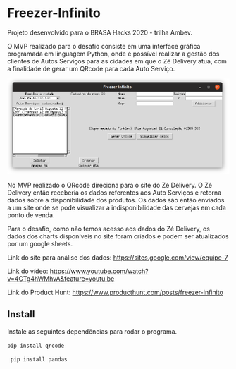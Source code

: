 # Freezer-Infinito
Projeto desenvolvido para o BRASA Hacks 2020 - trilha Ambev.

O MVP realizado para o desafio consiste em uma interface gráfica programada em linguagem Python, onde é possível realizar a gestão dos clientes de Autos Serviços para as cidades em que o Zé Delivery atua, com a finalidade de gerar um QRcode para cada Auto Serviço.

![GitHub Logo](/images/interface_mvp.png)

No MVP realizado o QRcode direciona para o site do Zé Delivery. O Zé Delivery então receberia os dados referentes aos Auto Serviços e retorna dados sobre a disponibilidade dos produtos. Os dados são então enviados a um site onde se pode visualizar a indisponibilidade das cervejas em cada ponto de venda.

Para o desafio, como não temos acesso aos dados do Zé Delivery, os dados dos charts disponíveis no site foram criados e podem ser atualizados por um google sheets.

Link do site para análise dos dados:
https://sites.google.com/view/equipe-7

Link do vídeo:
https://www.youtube.com/watch?v=4CTg4hWMhvA&feature=youtu.be

Link do Product Hunt:
https://www.producthunt.com/posts/freezer-infinito

## Install

Instale as seguintes dependências para rodar o programa.

`pip install qrcode`

` pip install pandas`
